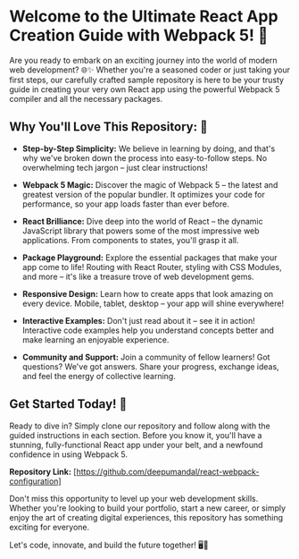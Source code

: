 # Welcome to the Ultimate React App Creation Guide with Webpack 5! 🚀

Are you ready to embark on an exciting journey into the world of modern web development? 🌐✨ Whether you're a seasoned coder or just taking your first steps, our carefully crafted sample repository is here to be your trusty guide in creating your very own React app using the powerful Webpack 5 compiler and all the necessary packages.

## Why You'll Love This Repository: 🎉

- **Step-by-Step Simplicity:** We believe in learning by doing, and that's why we've broken down the process into easy-to-follow steps. No overwhelming tech jargon – just clear instructions!

- **Webpack 5 Magic:** Discover the magic of Webpack 5 – the latest and greatest version of the popular bundler. It optimizes your code for performance, so your app loads faster than ever before.

- **React Brilliance:** Dive deep into the world of React – the dynamic JavaScript library that powers some of the most impressive web applications. From components to states, you'll grasp it all.

- **Package Playground:** Explore the essential packages that make your app come to life! Routing with React Router, styling with CSS Modules, and more – it's like a treasure trove of web development gems.

- **Responsive Design:** Learn how to create apps that look amazing on every device. Mobile, tablet, desktop – your app will shine everywhere!

- **Interactive Examples:** Don't just read about it – see it in action! Interactive code examples help you understand concepts better and make learning an enjoyable experience.

- **Community and Support:** Join a community of fellow learners! Got questions? We've got answers. Share your progress, exchange ideas, and feel the energy of collective learning.

## Get Started Today! 🌟

Ready to dive in? Simply clone our repository and follow along with the guided instructions in each section. Before you know it, you'll have a stunning, fully-functional React app under your belt, and a newfound confidence in using Webpack 5.

**Repository Link:** [https://github.com/deepumandal/react-webpack-configuration]

Don't miss this opportunity to level up your web development skills. Whether you're looking to build your portfolio, start a new career, or simply enjoy the art of creating digital experiences, this repository has something exciting for everyone.

Let's code, innovate, and build the future together! 🖥️🌈
